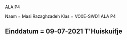 ALA P4 

Naam = Masi Razaghzadeh
Klas = VO0E-SWD1
ALA P4

Einddatum = 09-07-2021
T'Huiskuifje
---------------


